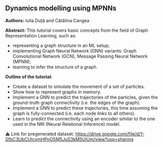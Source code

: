 ## Dynamics modelling using MPNNs
**Authors:** Iulia Duță and Cătălina Cangea

**Abstract:** This tutorial covers basic concepts from the field of Graph Representation Learning, such as:

* representing a graph structure in an ML setup;
* implementing Graph Neural Network (GNN) variants: Graph Convolutional Network (GCN), Message Passing Neural Network (MPNN);
* learning to infer the structure of a graph.

**Outline of the tutorial:**

- Create a dataset to simulate the movement of a set of particles.
- Show how to represent graphs in memory.
- Implement a GNN to predict the trajectories of the particles, given the ground-truth graph connectivity (i.e. the edges of the graph).
- Implement a GNN to predict these trajectories, this time assuming the graph is fully-connected (i.e. each node links to all others).
- Learn to predict the connectivity using an encoder similar to the one used in the NRI (Neural Relational Inference) model.

⚠️ Link for pregenerated dataset: https://drive.google.com/file/d/1-SfbC3UbCUtcvmHPnO5M5JoS3kM5UiUm/view?usp=sharing

